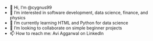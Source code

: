 - 👋 Hi, I’m @cygnus99
- 👀 I’m interested in software development, data science, finance, and physics
- 🌱 I’m currently learning HTML and Python for data science
- 💞️ I’m looking to collaborate on simple beginner projects
- 📫 How to reach me: Avi Aggarwal on LinkedIn

<!---
cygnus99/cygnus99 is a ✨ special ✨ repository because its `README.md` (this file) appears on your GitHub profile.
You can click the Preview link to take a look at your changes.
--->
